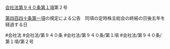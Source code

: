 [会社法第９４０条第１項](会社法＿＿＿＿第９４０条第１項)第２号

[第四百四十条第一項](会社法＿＿＿＿第４４０条第１項)の規定による公告　同項の定時株主総会の終結の日後五年を経過する日


#会社法
#会社法/第９４０条
#会社法/第９４０条/第１項
#会社法/第９４０条/第１項/第２号
